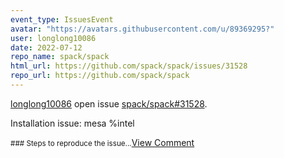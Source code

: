 ```yaml
---
event_type: IssuesEvent
avatar: "https://avatars.githubusercontent.com/u/89369295?"
user: longlong10086
date: 2022-07-12
repo_name: spack/spack
html_url: https://github.com/spack/spack/issues/31528
repo_url: https://github.com/spack/spack
---
```


<a href='https://github.com/longlong10086' target='_blank'>longlong10086</a> open issue <a href='https://github.com/spack/spack/issues/31528' target='_blank'>spack/spack#31528</a>.

<p>Installation issue: mesa %intel</p><small>### Steps to reproduce the issue...</small><a href='https://github.com/spack/spack/issues/31528' target='_blank'>View Comment</a>